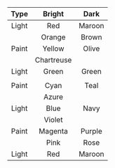 |Type |Bright|Dark  |
|:---:|:----:|:----:|
|Light|Red   |Maroon|
|     |Orange|Brown |
|Paint|Yellow|Olive |
|     |Chartreuse|  |
|Light|Green |Green |
|     |      |      |
|Paint|Cyan  |Teal  |
|     |Azure |      |
|Light|Blue  |Navy  |
|     |Violet|      |
|Paint|Magenta|Purple|
|     |Pink  |Rose  |
|Light|Red   |Maroon|
